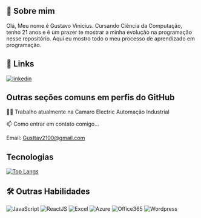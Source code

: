 
## 🚀 Sobre mim
Olá, Meu nome é Gustavo Vinicius. Cursando Ciência da Computação, tenho 21 anos e é um prazer te mostrar a minha evolução na programação nesse repositório.
Aqui eu mostro todo o meu processo de aprendizado em programação.


## 🔗 Links

[![linkedin](https://img.shields.io/badge/linkedin-0A66C2?style=for-the-badge&logo=linkedin&logoColor=white)](https://www.linkedin.com/in/gustavovinicius/)

## Outras seções comuns em perfis do GitHub
👩‍💻 Trabalho atualmente na Camaro Electric Automação Industrial


📫 Como entrar em contato comigo...

Email: Gusttav2100@gmail.com


## Tecnologias
[![Top Langs](https://github-readme-stats.vercel.app/api/top-langs/?username=gusttav21)](https://github.com/gusttav21)

## 🛠 Outras Habilidades
![JavaScript](https://img.shields.io/badge/JavaScript-323330?style=for-the-badge&logo=javascript&logoColor=F7DF1E)
![ReactJS](https://img.shields.io/badge/React-20232A?style=for-the-badge&logo=react&logoColor=61DAFB)
![Excel](https://img.shields.io/badge/Microsoft_Excel-217346?style=for-the-badge&logo=microsoft-excel&logoColor=white)
![Azure](https://img.shields.io/badge/Microsoft_Azure-0089D6?style=for-the-badge&logo=microsoft-azure&logoColor=white)
![Office365](	https://img.shields.io/badge/Microsoft_Office-D83B01?style=for-the-badge&logo=microsoft-office&logoColor=white)
![Wordpress](https://img.shields.io/badge/Wordpress-21759B?style=for-the-badge&logo=wordpress&logoColor=white)
